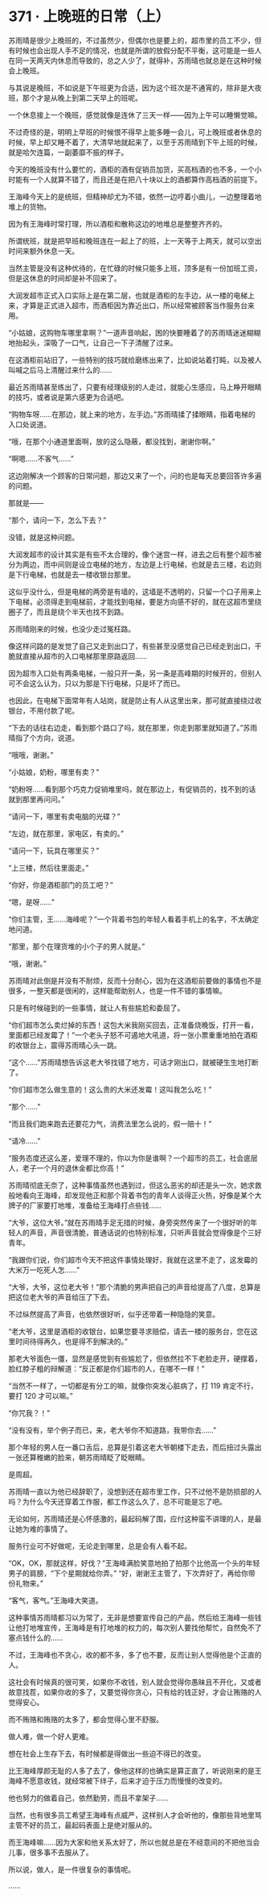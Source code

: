# 371 · 上晚班的日常（上）

苏雨晴是很少上晚班的，不过虽然少，但偶尔也是要上的，超市里的员工不少，但有时候也会出现人手不足的情况，也就是所谓的放假分配不平衡，这可能是一些人在同一天两天内休息而导致的，总之人少了，就得补，苏雨晴也就总是在这种时候会上晚班。

与其说是晚班，不如说是下午班更为合适，因为这个班次是不通宵的，除非是大夜班，那个才是从晚上到第二天早上的班呢。

一个休息接上一个晚班，感觉就像是连休了三天一样——因为上午可以睡懒觉嘛。

不过奇怪的是，明明上早班的时候恨不得早上能多睡一会儿，可上晚班或者休息的时候，早上却又睡不着了，大清早地就起来了，以至于苏雨晴到下午上班的时候，就是哈欠连篇，一副萎靡不振的样子。

今天的晚班没有什么要忙的，酒柜的酒有促销员加货，买高档酒的也不多，一个小时能有一个人就算不错了，而且还是在把八十块以上的酒都算作高档酒的前提下。

王海峰今天上的是统班，但精神却尤为不错，依然一边哼着小曲儿，一边整理着地堆上的货物。

因为有王海峰时常打理，所以酒柜和散称这边的地堆总是整整齐齐的。

所谓统班，就是把早班和晚班连在一起上了的班，上一天等于上两天，就可以空出时间来额外休息一天。

当然主管是没有这种优待的，在忙碌的时候只能多上班，顶多是有一份加班工资，但是这休息的时间却是补不回来了。

大润发超市正式入口实际上是在第二层，也就是酒柜的左手边，从一楼的电梯上来，才算是正式进入超市，而酒柜因为靠近出口，所以经常被顾客当作服务台来用。

“小姑娘，这购物车哪里拿啊？”一道声音响起，困的快要睡着了的苏雨晴迷迷糊糊地抬起头，深吸了一口气，让自己一下子清醒了过来。

在这酒柜前站旧了，一些特别的技巧就给磨练出来了，比如说站着打盹，以及被人叫喊之后马上清醒过来什么的……

最近苏雨晴甚至练出了，只要有经理级别的人走过，就能心生感应，马上睁开眼睛的技巧，或者说是第六感更为合适吧。

“购物车呀……在那边，就上来的地方，左手边。”苏雨晴揉了揉眼睛，指着电梯的入口处说道。

“哦，在那个小通道里面啊，放的这么隐蔽，都没找到，谢谢你啊。”

“啊嗯……不客气……”

这边刚解决一个顾客的日常问题，那边又来了一个，问的也是每天总要回答许多遍的问题。

那就是——

“那个，请问一下，怎么下去？”

没错，就是这种问题。

大润发超市的设计其实是有些不太合理的，像个迷宫一样，进去之后有整个超市被分为两边，而中间则是设立电梯的地方，左边是上行电梯，也就是去三楼，右边则是下行电梯，也就是去一楼收银台那里。

这似乎没什么，但是电梯的两旁是有墙的，这墙是不透明的，只留一个口子用来上下电梯，必须得走到电梯前，才能找到电梯，要是方向感不好的，就在这超市里绕圈子了，而且是绕个半天也找不到路。

苏雨晴刚来的时候，也没少走过冤枉路。

像这样问路的是发觉了自己又走到出口了，有些甚至没感觉自己已经走到出口，干脆就直接从超市的入口电梯那里原路返回……

因为超市入口处有两条电梯，一般只开一条，另一条是高峰期的时候开的，但别人可不会这么认为，只以为那是下行电梯，只是坏了而已。

也因此，在电梯下面常年有人站岗，就是防止有人从这里出来，那可就直接绕过收银台，不用付款了呢。

“下去的话往右边走，看到那个路口了吗，就在那里，你走到那里就知道了。”苏雨晴指了个方向，说道。

“哦哦，谢谢。”

“小姑娘，奶粉，哪里有卖？”

“奶粉呀……看到那个巧克力促销堆里吗，就在那边上，有促销员的，找不到的话就到那里再问问。”

“请问一下，哪里有卖电脑的光碟？”

“左边，就在那里，家电区，有卖的。”

“请问一下，玩具在哪里买？”

“上三楼，然后往里面走。”

“你好，你是酒柜部门的员工吧？”

“嗯，是呀……”

“你们主管，王……海峰呢？”一个背着书包的年轻人看着手机上的名字，不太确定地问道。

“那里，那个在理货堆的小个子的男人就是。”

“哦，谢谢。”

苏雨晴对此倒是并没有不耐烦，反而十分耐心，因为在这酒柜前要做的事情也不是很多，一整天都是很闲的，这样能帮助别人，也是一件不错的事情嘛。

只是有时候碰到的一些事情，就让人有些尴尬和委屈了。

“你们超市怎么卖烂掉的东西！这包大米我刚买回去，正准备烧晚饭，打开一看，里面都已经发霉了！”一个老头子怒不可遏地大吼道，将一张小票重重地拍在酒柜的收银台上，震得苏雨晴心头一跳。

“这个……”苏雨晴想告诉这老大爷找错了地方，可话才刚出口，就被硬生生地打断了。

“你们超市怎么做生意的！这么贵的大米还发霉！这叫我怎么吃！”

“那个……”

“而且我们跑来跑去还要花力气，消费法里怎么说的，假一赔十！”

“请冷……”

“服务态度还这么差，爱理不理的，你以为你是谁啊？一个超市的员工，社会底层人，老子一个月的退休金都比你高！”

苏雨晴彻底无奈了，这种事情虽然也遇到过，但这么恶劣的却还是头一次，她求救般地看向王海峰，却发现他正和那个背着书包的青年人谈得正火热，好像是某个大牌子的厂家要打地堆，准备给王海峰打点些钱……

“大爷，这位大爷。”就在苏雨晴手足无措的时候，身旁突然传来了一个很好听的年轻人的声音，声音很清脆，普通话说的也特别标准，只听声音就会觉得像是个三好青年。

“我跟你们说，你们超市今天不把这件事情处理好，我就在这里不走了，这发霉的大米万一吃死人怎……”

“大爷，大爷，这位老大爷！”那个清脆的男声把自己的声音给提高了八度，总算是把这位老大爷的声音给压了下去。

不过纵然提高了声音，也依然很好听，似乎还带着一种隐隐的笑意。

“老大爷，这里是酒柜的收银台，如果您要寻求赔偿，请去一楼的服务台，您在这里时间待得再久，也是得不到解决的。”

那老大爷面色一僵，显然是感觉到有些尴尬了，但依然拉不下老脸走开，硬撑着，脸红脖子粗的辩解道：“反正都是你们超市的人，在哪不一样！”

“当然不一样了，一切都是有分工的嘛，就像你突发心脏病了，打 119 肯定不行，要打 120 才可以嘛。”

“你咒我？！”

“没有没有，举个例子而已，来，老大爷你不知道路，我带你去……”

那个年轻的男人在一番口舌后，总算是引着这老大爷朝楼下走去，而后扭过头露出一张还算稚嫩的脸来，朝苏雨晴眨了眨眼睛。

是周超。

苏雨晴一直以为他已经辞职了，没想到还在超市里工作，只不过他不是防损部的人吗？为什么今天还穿着工作服，都工作这么久了，总不可能是忘了吧。

无论如何，苏雨晴还是心怀感激的，最起码解了围，应付这种蛮不讲理的人，是最让她为难的事情了。

服务行业可不好做呢，无论走到哪里，总是会有人看不起。

“OK，OK，那就这样，好伐？”王海峰满脸笑意地拍了拍那个比他高一个头的年轻男子的肩膀，“下个星期就给你弄。”
“好，谢谢王主管了，下次弄好了，再给你带份礼物来。”

“客气，客气。”王海峰大笑道。

这种事情苏雨晴都习以为常了，无非是想要宣传自己的产品，然后给王海峰一些钱让他打地堆宣传，王海峰是有打地堆的权力的，每次别人要找他帮忙，自然免不了塞点钱什么的……

不过，王海峰也不贪心，收的都不多，多了也不要，反而让别人觉得他是个正直的人。

这社会有时候真的很可笑，如果你不收钱，别人就会觉得你愚昧且不开化，又或者故意找茬，如果你收的多了，又要觉得你贪心，只有给的钱正好，才会让贿赂的人觉得安心。

而不贿赂和贿赂的太多了，都会觉得心里不舒服。

做人难，做一个好人更难。

想在社会上生存下去，有时候都是得做出一些迫不得已的改变。

比王海峰厚颜无耻的人多了去了，像他这样的也确实是算正直了，听说刚来的是王海峰不愿意收钱，就经常被下绊子，后来才迫于压力而慢慢的改变的。

他也努力的做着自己，依然勤劳，而且不拿架子……

当然，也有很多员工希望王海峰有点威严，这样别人才会听他的，像那些背地里骂主管不好的员工，最起码表面上是绝对服从的。

而王海峰嘛……因为大家和他关系太好了，所以也就总是在不经意间的不把他当会儿事，很多事不去服从了。

所以说，做人，是一件很复杂的事情呢。

……
